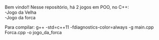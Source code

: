 Bem vindo!! 
Nesse repositório, há 2 jogos em POO, no C++: <br>
-Jogo da Velha<br>
-Jogo da forca<br>

Para compilar:
g++ -std=c++11 -fdiagnostics-color=always -g main.cpp Forca.cpp -o jogo_da_forca


